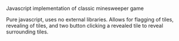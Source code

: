 Javascript implementation of classic minesweeper game

Pure javascript, uses no external libraries. Allows for flagging of tiles, revealing of tiles, and two button clicking a revealed tile to reveal surrounding tiles.
